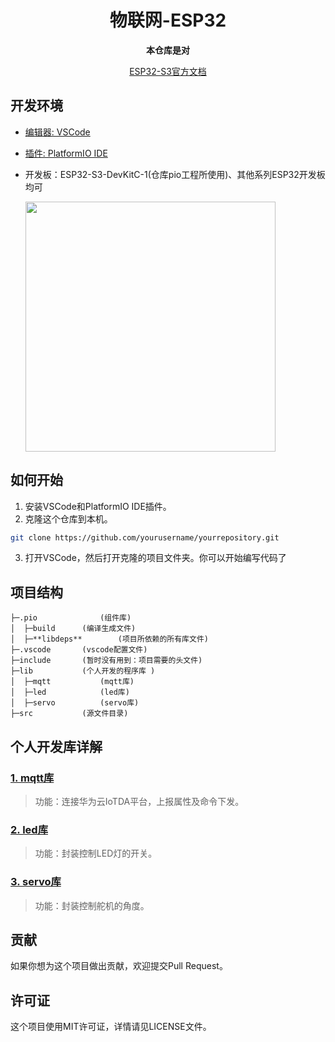 <h1 align="center" >物联网-ESP32</h1>

<div align="center">
  <p>
    <strong>本仓库是对</strong><br>

[ESP32-S3官方文档](https://docs.espressif.com/projects/esp-idf/zh_CN/latest/esp32s3/hw-reference/esp32s3/user-guide-devkitc-1.html#)

  </p>
</div>


## 开发环境

- [编辑器: VSCode](https://code.visualstudio.com/)
- [插件: PlatformIO IDE](https://marketplace.visualstudio.com/items?itemName=platformio.platformio-ide)
- 开发板：ESP32-S3-DevKitC-1(仓库pio工程所使用)、其他系列ESP32开发板均可

    <img src="https://docs.espressif.com/projects/esp-idf/zh_CN/latest/esp32s3/_images/ESP32-S3_DevKitC-1_pinlayout_v1.1.jpg" width="400">


## 如何开始

1. 安装VSCode和PlatformIO IDE插件。
2. 克隆这个仓库到本机。

```bash
git clone https://github.com/yourusername/yourrepository.git
``` 
3. 打开VSCode，然后打开克隆的项目文件夹。你可以开始编写代码了


## 项目结构

```
├─.pio	    	    (组件库)
│  ├─build		(编译生成文件)
│  ├─**libdeps**	    (项目所依赖的所有库文件)
├─.vscode		(vscode配置文件)
├─include		(暂时没有用到：项目需要的头文件)
├─lib			(个人开发的程序库 )
│  ├─mqtt		    (mqtt库)
│  ├─led    		(led库)
│  ├─servo	    	(servo库)
├─src			(源文件目录)

```

## 个人开发库详解

### [1. mqtt库](./lib/mqtt)
> 功能：连接华为云IoTDA平台，上报属性及命令下发。

### [2. led库](./lib/led)
> 功能：封装控制LED灯的开关。

### [3. servo库](./lib/servo)
> 功能：封装控制舵机的角度。

## 贡献
 如果你想为这个项目做出贡献，欢迎提交Pull Request。


## 许可证
这个项目使用MIT许可证，详情请见LICENSE文件。